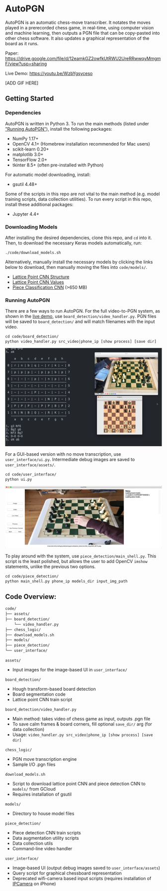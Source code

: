 # AutoPGN

AutoPGN is an automatic chess-move transcriber. It notates the moves played in a prerecorded chess game, in real-time, using computer vision and machine learning, then outputs a PGN file that can be copy-pasted into other chess software. It also updates a graphical representation of the board as it runs.

Paper: https://drive.google.com/file/d/12eamkGZ2owfkUtRWU2UreRRwwqyMmgmF/view?usp=sharing

Live Demo: https://youtu.be/WzbYgsyceso

[ADD GIF HERE]

## Getting Started

### Dependencies

AutoPGN is written in Python 3. To run the main methods (listed under ["Running AutoPGN"](#running-autopgn)), install the following packages:
 - NumPy 1.17+
 - OpenCV 4.1+ (Homebrew installation recommended for Mac users)
 - scikit-learn 0.20+
 - matplotlib 3.0+
 - TensorFlow 2.0+
 - tkinter 8.5+ (often pre-installed with Python)

For automatic model downloading, install:
 - gsutil 4.48+

Some of the scripts in this repo are not vital to the main method (e.g. model training scripts, data collection utilities). To run every script in this repo, install these additional packages:
 - Jupyter 4.4+

### Downloading Models

After installing the desired dependencies, clone this repo, and `cd` into it. Then, to download the necessary Keras models automatically, run:
```
./code/download_models.sh
```

Alternatively, manually install the necessary models by clicking the links below to download, then manually moving the files into `code/models/`.
 - [Lattice Point CNN Structure](https://storage.googleapis.com/autopgn-assets/models/lattice_points_model.h5)
 - [Lattice Point CNN Values](https://storage.googleapis.com/autopgn-assets/models/lattice_points_model.json)
 - [Piece Classification CNN](https://storage.googleapis.com/autopgn-assets/models/piece_detection_model.h5) (>650 MB)

### Running AutoPGN

There are a few ways to run AutoPGN. For the full video-to-PGN system, as shown in the [live demo](https://youtu.be/WzbYgsyceso), use `board_detection/video_handler.py`. PGN files will be saved to `board_detection/` and will match filenames with the input video.
```
cd code/board_detection/
python video_handler.py src_video|phone_ip [show process] [save dir]
```

![live_demo_thumbnail_2](readme_images/live_demo_thumbnail_2.png)

For a GUI-based version with no move transcription, use `user_interface/ui.py`. Intermediate debug images are saved to `user_interface/assets/`.
```
cd code/user_interface/
python ui.py
```

![ui_thumbnail_2](readme_images/ui_thumbnail_2.png)

To play around with the system, use `piece_detection/main_shell.py`. This script is the least polished, but allows the user to add OpenCV `imshow` statements, unlike the previous two options.
```
cd code/piece_detection/
python main_shell.py phone_ip models_dir input_img_path
```

## Code Overview:

```bash
code/
├── assets/
├── board_detection/
    └── video_handler.py
├── chess_logic/
├── download_models.sh
├── models/
├── piece_detection/
└── user_interface/
```

`assets/`
 - Input images for the image-based UI in `user_interface/`

`board_detection/`
 - Hough transform-based board detection
 - Board segmentation code
 - Lattice point CNN train script

`board_detection/video_handler.py`
 - Main method: takes video of chess game as input, outputs .pgn file
 - To save calm frames & board corners, fill optional `save_dir/` arg (for data collection)
 - Usage: `video_handler.py src_video|phone_ip [show process] [save dir]`

`chess_logic/`
 - PGN move transcription engine
 - Sample I/O .pgn files

`download_models.sh`
 - Script to download lattice point CNN and piece detection CNN to `models/` from GCloud
 - Requires installation of gsutil

`models/`
 - Directory to house model files

`piece_detection/`
 - Piece detection CNN train scripts
 - Data augmentation utility scripts
 - Data collection utils
 - Command-line video handler

`user_interface/`
 - Image-based UI (output debug images saved to `user_interface/assets`)
 - Query script for graphical chessboard representation
 - Deprecated wifi-camera based input scripts (requires installation of [IPCamera](https://apps.apple.com/us/app/ipcamera-high-end-networkcam/id570912928) on iPhone)
